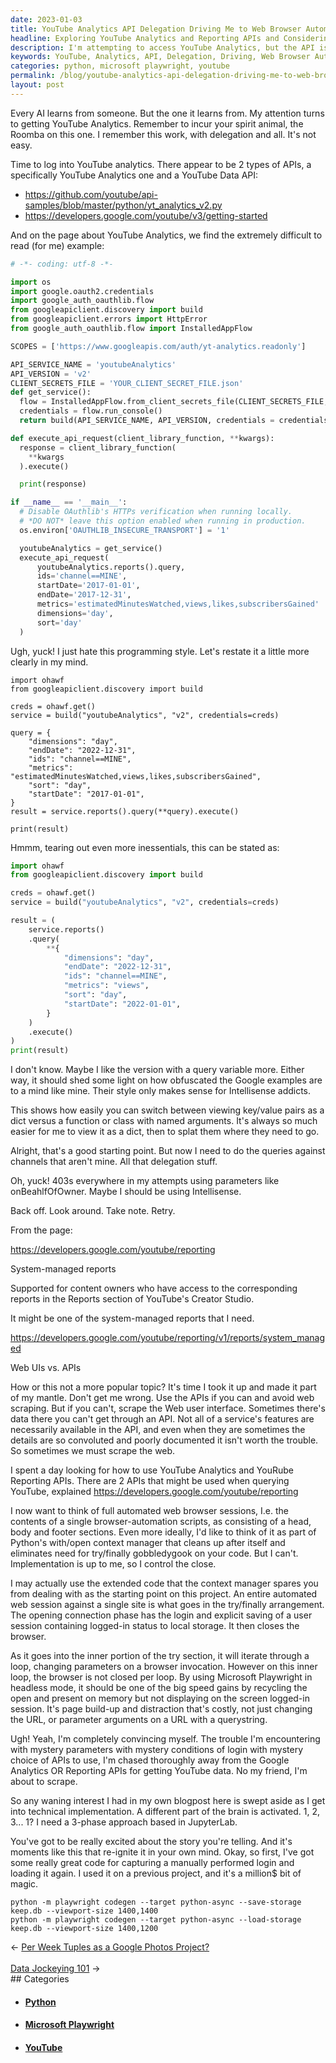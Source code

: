 ```yaml
---
date: 2023-01-03
title: YouTube Analytics API Delegation Driving Me to Web Browser Automation
headline: Exploring YouTube Analytics and Reporting APIs and Considering Web Scraping as a Backup
description: I'm attempting to access YouTube Analytics, but the API is proving difficult. After trying to use parameters such as onBehalfOfOwner, I'm getting 403s. I'm now considering web browser automation, and am exploring Microsoft Playwright to automate web browser sessions and capture a manual login. Join me as I explore the possibilities of the YouTube Analytics and Reporting APIs, and consider web scraping as an alternative.
keywords: YouTube, Analytics, API, Delegation, Driving, Web Browser Automation, Parameters, onBehalfOfOwner, 403s, System-Managed Reports, Content Owners, Reports, YouTube, Web Scraping, APIs, Convoluted, Poorly Documented, Microsoft Playwright, Automate, Web Browser Sessions, Login, Load
categories: python, microsoft playwright, youtube
permalink: /blog/youtube-analytics-api-delegation-driving-me-to-web-browser-automation/
layout: post
---
```



Every AI learns from someone. But the one it learns from. My attention turns to
getting YouTube Analytics. Remember to incur your spirit animal, the Roomba on
this one. I remember this work, with delegation and all. It's not easy.

Time to log into YouTube analytics. There appear to be 2 types of APIs, a
specifically YouTube Analytics one and a YouTube Data API:

- https://github.com/youtube/api-samples/blob/master/python/yt_analytics_v2.py
- https://developers.google.com/youtube/v3/getting-started

And on the page about YouTube Analytics, we find the extremely difficult to
read (for me) example:

```python
# -*- coding: utf-8 -*-

import os
import google.oauth2.credentials
import google_auth_oauthlib.flow
from googleapiclient.discovery import build
from googleapiclient.errors import HttpError
from google_auth_oauthlib.flow import InstalledAppFlow

SCOPES = ['https://www.googleapis.com/auth/yt-analytics.readonly']

API_SERVICE_NAME = 'youtubeAnalytics'
API_VERSION = 'v2'
CLIENT_SECRETS_FILE = 'YOUR_CLIENT_SECRET_FILE.json'
def get_service():
  flow = InstalledAppFlow.from_client_secrets_file(CLIENT_SECRETS_FILE, SCOPES)
  credentials = flow.run_console()
  return build(API_SERVICE_NAME, API_VERSION, credentials = credentials)

def execute_api_request(client_library_function, **kwargs):
  response = client_library_function(
    **kwargs
  ).execute()

  print(response)

if __name__ == '__main__':
  # Disable OAuthlib's HTTPs verification when running locally.
  # *DO NOT* leave this option enabled when running in production.
  os.environ['OAUTHLIB_INSECURE_TRANSPORT'] = '1'

  youtubeAnalytics = get_service()
  execute_api_request(
      youtubeAnalytics.reports().query,
      ids='channel==MINE',
      startDate='2017-01-01',
      endDate='2017-12-31',
      metrics='estimatedMinutesWatched,views,likes,subscribersGained'
      dimensions='day',
      sort='day'
  )
```

Ugh, yuck! I just hate this programming style. Let's restate it a little more
clearly in my mind.

```print
import ohawf
from googleapiclient.discovery import build

creds = ohawf.get()
service = build("youtubeAnalytics", "v2", credentials=creds)

query = {
    "dimensions": "day",
    "endDate": "2022-12-31",
    "ids": "channel==MINE",
    "metrics": "estimatedMinutesWatched,views,likes,subscribersGained",
    "sort": "day",
    "startDate": "2017-01-01",
}
result = service.reports().query(**query).execute()

print(result)
```

Hmmm, tearing out even more inessentials, this can be stated as:

```python
import ohawf
from googleapiclient.discovery import build

creds = ohawf.get()
service = build("youtubeAnalytics", "v2", credentials=creds)

result = (
    service.reports()
    .query(
        **{
            "dimensions": "day",
            "endDate": "2022-12-31",
            "ids": "channel==MINE",
            "metrics": "views",
            "sort": "day",
            "startDate": "2022-01-01",
        }
    )
    .execute()
)
print(result)
```

I don't know. Maybe I like the version with a query variable more. Either way,
it should shed some light on how obfuscated the Google examples are to a mind
like mine. Their style only makes sense for Intellisense addicts.

This shows how easily you can switch between viewing key/value pairs as a dict
versus a function or class with named arguments. It's always so much easier for
me to view it as a dict, then to splat them where they need to go.

Alright, that's a good starting point. But now I need to do the queries against
channels that aren't mine. All that delegation stuff.

Oh, yuck! 403s everywhere in my attempts using parameters like onBeahlfOfOwner.
Maybe I should be using Intellisense.

Back off. Look around. Take note. Retry.

From the page:

https://developers.google.com/youtube/reporting

System-managed reports

Supported for content owners who have access to the corresponding reports in
the Reports section of YouTube's Creator Studio.

It might be one of the system-managed reports that I need.

https://developers.google.com/youtube/reporting/v1/reports/system_managed

Web UIs vs. APIs

How or this not a more popular topic? It's time I took it up and made it part
of my mantle. Don't get me wrong. Use the APIs if you can and avoid web
scraping. But if you can't, scrape the Web user interface. Sometimes there's
data there you can't get through an API. Not all of a service's features are
necessarily available in the API, and even when they are sometimes the details
are so convoluted and poorly documented it isn't worth the trouble. So
sometimes we must scrape the web.

 I spent a day looking for how to use YouTube Analytics and YouRube Reporting
APIs. There are 2 APIs that might be used when querying YouTube, explained
https://developers.google.com/youtube/reporting

I now want to think of full automated web browser sessions, I.e. the contents
of a single browser-automation scripts, as consisting of a head, body and
footer sections. Even more ideally, I'd like to think of it as part of Python's
with/open context manager that cleans up after itself and eliminates need for
try/finally gobbledygook on your code. But I can't. Implementation is up to me,
so I control the close.

I may actually use the extended code that the context manager spares you from
dealing with as the starting point on this project. An entire automated web
session against a single site is what goes in the try/finally arrangement. The
opening connection phase has the login and explicit saving of a user session
containing logged-in status to local storage. It then closes the browser.

As it goes into the inner portion of the try section, it will iterate through a
loop, changing parameters on a browser invocation. However on this inner loop,
the browser is not closed per loop. By using Microsoft Playwright in headless
mode, it should be one of the big speed gains by recycling the open and present
on memory but not displaying on the screen logged-in session. It's page
build-up and distraction that's costly, not just changing the URL, or parameter
arguments on a URL with a querystring.

Ugh! Yeah, I'm completely convincing myself. The trouble I'm encountering with
mystery parameters with mystery conditions of login with mystery choice of APIs
to use, I'm chased thoroughly away from the Google Analytics OR Reporting APIs
for getting YouTube data. No my friend, I'm about to scrape.

So any waning interest I had in my own blogpost here is swept aside as I get
into technical implementation. A different part of the brain is activated. 1,
2, 3... 1? I need a 3-phase approach based in JupyterLab.

You've got to be really excited about the story you're telling. And it's
moments like this that re-ignite it in your own mind. Okay, so first, I've got
some really great code for capturing a manually performed login and loading it
again. I used it on a previous project, and it's a million$ bit of magic.

    python -m playwright codegen --target python-async --save-storage keep.db --viewport-size 1400,1400
    python -m playwright codegen --target python-async --load-storage keep.db --viewport-size 1400,1200


<div class="arrow-links"><div class="post-nav-prev"><span class="arrow">&larr;&nbsp;</span><a href="/blog/per-week-tuples-as-a-google-photos-project/">Per Week Tuples as a Google Photos Project?</a></div> &nbsp; <div class="post-nav-next"><a href="/blog/data-jockeying-101/">Data Jockeying 101</a><span class="arrow">&nbsp;&rarr;</span></div></div>
## Categories

<ul>
<li><h4><a href='/python/'>Python</a></h4></li>
<li><h4><a href='/microsoft-playwright/'>Microsoft Playwright</a></h4></li>
<li><h4><a href='/youtube/'>YouTube</a></h4></li></ul>